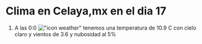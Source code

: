 # Clima en Celaya,mx en el dia 17

1. A las 0:0 !["icon weather"](http://openweathermap.org/img/w/01n.png) tenemos una temperatura de 10.9 C con cielo claro y  vientos de 3.6 y nubosidad al 5%
